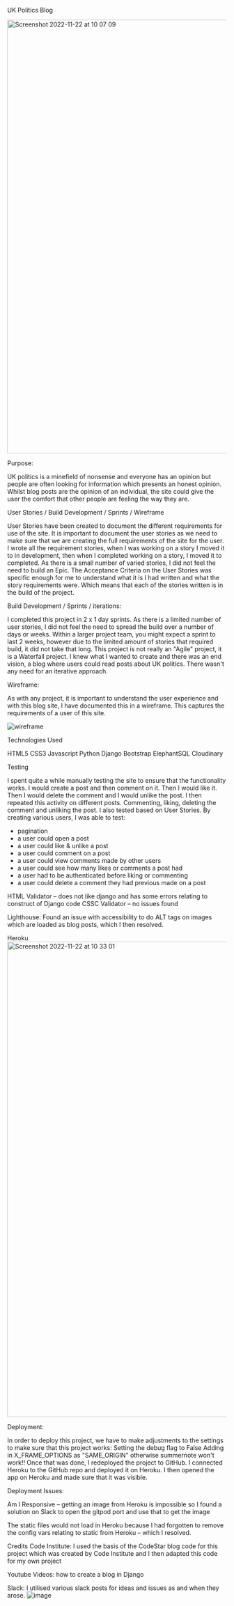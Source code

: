 UK Politics Blog


<img width="996" alt="Screenshot 2022-11-22 at 10 07 09" src="https://user-images.githubusercontent.com/95533259/203286864-9fdba7a8-7983-4f55-9972-7b70752208af.png">



Purpose:

UK politics is a minefield of nonsense and everyone has an opinion but people are often looking for information which presents an honest opinion.
Whilst blog posts are the opinion of an individual, the site could give the user the comfort that other people are feeling the way they are.

User Stories / Build Development / Sprints / Wireframe

User Stories have been created to document the different requirements for use of the site.  It is important to document the user stories as we need to make sure that we are creating the full requirements of the site for the user.  I wrote all the requirement stories, when I was working on a story I moved it to in development, then when I completed working on a story, I moved it to completed.
As there is a small number of varied stories, I did not feel the need to build an Epic.
The Acceptance Criteria on the User Stories was specific enough for me to understand what it is I had written and what the story requirements were. Which means that each of the stories written is in the build of the project.

Build Development / Sprints / iterations:

I completed this project in 2 x 1 day sprints.  As there is a limited number of user stories, I did not feel the need to spread the build over a number of days or weeks.
Within a larger project team, you might expect a sprint to last 2 weeks, however due to the limited amount of stories that required build, it did not take that long.
This project is not really an "Agile" project, it is a Waterfall project.  I knew what I wanted to create and there was an end vision, a blog where users could read posts about UK politics.  There wasn't any need for an iterative approach.

Wireframe:

As with any project, it is important to understand the user experience and with this blog site, I have documented this in a wireframe.  This captures the requirements of a user of this site.


![wireframe](https://user-images.githubusercontent.com/95533259/212945343-6c2ba4e1-c9f4-46f8-88ab-0dae61101a42.jpg)

Technologies Used

HTML5
CSS3
Javascript
Python
Django
Bootstrap
ElephantSQL
Cloudinary

Testing

I spent quite a while manually testing the site to ensure that the functionality works.  I would create a post and then comment on it.  Then I would like it.  Then I would delete the comment and I would unlike the post.
I then repeated this activity on different posts.  Commenting, liking, deleting the comment and unliking the post.
I also tested based on User Stories.
By creating various users, I was able to test:
- pagination
- a user could open a post
- a user could like & unlike a post
- a user could comment on a post
- a user could view comments made by other users
- a user could see how many likes or comments a post had
- a user had to be authenticated before liking or commenting
- a user could delete a comment they had previous made on a post

HTML Validator – does not like django and has some errors relating to construct of Django code
CSSC Validator – no issues found

Lighthouse:
Found an issue with accessibility to do ALT tags on images which are loaded as blog posts, which I then resolved.

Heroku<img width="1092" alt="Screenshot 2022-11-22 at 10 33 01" src="https://user-images.githubusercontent.com/95533259/203292794-4121e411-9468-40fb-b67f-d5481f3728f8.png">

Deployment:

In order to deploy this project, we have to make adjustments to the settings to make sure that this project works:
Setting the debug flag to False
Adding in X_FRAME_OPTIONS as "SAME_ORIGIN" otherwise summernote won't work!!
Once that was done, I redeployed the project to GitHub.
I connected Heroku to the GitHub repo and deployed it on Heroku.
I then opened the app on Heroku and made sure that it was visible.

Deployment Issues:

Am I Responsive – getting an image from Heroku is impossible so I found a solution on Slack to open the gitpod port and use that to get the image

The static files would not load in Heroku because I had forgotten to remove the config vars relating to static from Heroku – which I resolved.

Credits
Code Institute: I used the basis of the CodeStar blog code for this project which was created by Code Institute and I then adapted this code for my own project

Youtube Videos: how to create a blog in Django

Slack: I utilised various slack posts for ideas and issues as and when they arose.
![image](https://user-images.githubusercontent.com/95533259/203292738-92368c7f-f2dd-45d3-91a6-b51bbe6c4fa8.png)
